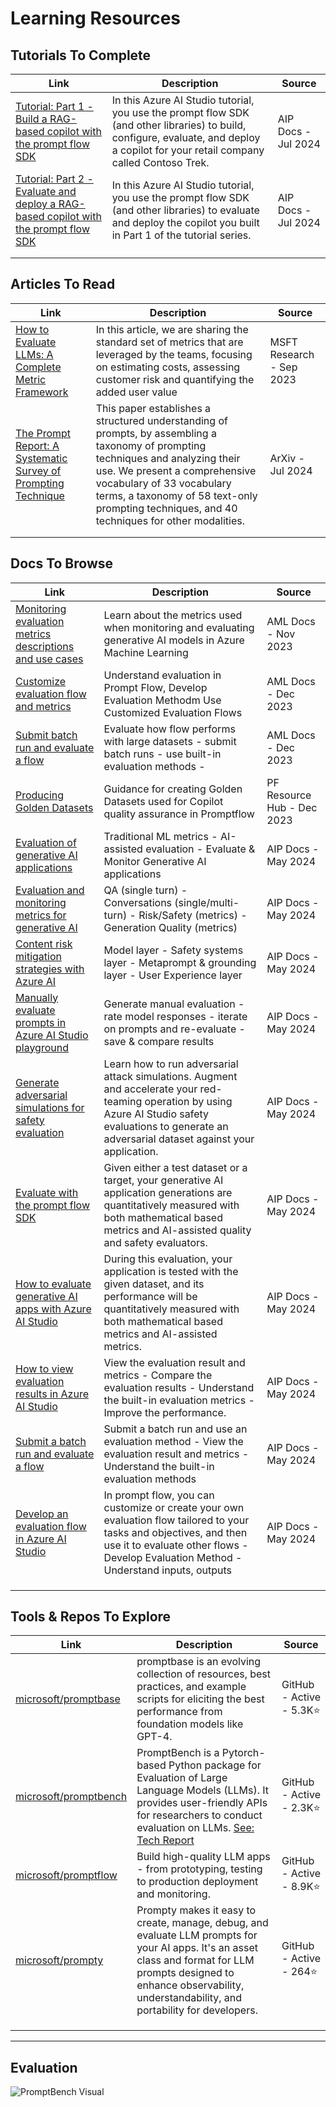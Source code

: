 # Learning Resources

## Tutorials To Complete

| Link | Description | Source |
| --- | --- | --- |
| [Tutorial: Part 1 - Build a RAG-based copilot with the prompt flow SDK](https://learn.microsoft.com/en-us/azure/ai-studio/tutorials/copilot-sdk-build-rag?tabs=azure-portal) | In this Azure AI Studio tutorial, you use the prompt flow SDK (and other libraries) to build, configure, evaluate, and deploy a copilot for your retail company called Contoso Trek. | AIP Docs - Jul 2024 |
| [Tutorial: Part 2 - Evaluate and deploy a RAG-based copilot with the prompt flow SDK](https://learn.microsoft.com/en-us/azure/ai-studio/tutorials/copilot-sdk-evaluate-deploy) |In this Azure AI Studio tutorial, you use the prompt flow SDK (and other libraries) to evaluate and deploy the copilot you built in Part 1 of the tutorial series. | AIP Docs - Jul 2024 |
| []() | | |
| []() | | |

## Articles To Read

| Link | Description | Source |
| --- | --- | --- |
| [How to Evaluate LLMs: A Complete Metric Framework](https://www.microsoft.com/en-us/research/group/experimentation-platform-exp/articles/how-to-evaluate-llms-a-complete-metric-framework/?msockid=0748f77c09e66a5a1239e3e608166bc1) | In this article, we are sharing the standard set of metrics that are leveraged by the teams, focusing on estimating costs, assessing customer risk and quantifying the added user value| MSFT Research - Sep 2023|
| [The Prompt Report: A Systematic Survey of Prompting Technique](https://arxiv.org/pdf/2406.06608) | This paper establishes a structured understanding of prompts, by assembling a taxonomy of prompting techniques and analyzing their use. We present a comprehensive vocabulary of 33 vocabulary terms, a taxonomy of 58 text-only prompting techniques, and 40 techniques for other modalities. | ArXiv - Jul 2024 |
| []() | | |
| []() | | |


## Docs To Browse

| Link | Description | Source |
| --- | --- | --- |
| [Monitoring evaluation metrics descriptions and use cases](https://learn.microsoft.com/en-us/azure/machine-learning/prompt-flow/concept-model-monitoring-generative-ai-evaluation-metrics?view=azureml-api-2) | Learn about the metrics used when monitoring and evaluating generative AI models in Azure Machine Learning | AML Docs - Nov 2023 |
| [Customize evaluation flow and metrics](https://learn.microsoft.com/en-us/azure/machine-learning/prompt-flow/how-to-develop-an-evaluation-flow?view=azureml-api-2) | Understand evaluation in Prompt Flow, Develop Evaluation Methodm Use Customized Evaluation Flows | AML Docs - Dec 2023 |
| [Submit batch run and evaluate a flow](https://learn.microsoft.com/en-us/azure/machine-learning/prompt-flow/how-to-bulk-test-evaluate-flow?view=azureml-api-2) | Evaluate how flow performs with large datasets - submit batch runs - use built-in evaluation methods - | AML Docs - Dec 2023 |
| [Producing Golden Datasets](https://github.com/microsoft/promptflow-resource-hub/blob/main/sample_gallery/golden_dataset/copilot-golden-dataset-creation-guidance.md) |Guidance for creating Golden Datasets used for Copilot quality assurance in Promptflow | PF Resource Hub - Dec 2023 |
| [Evaluation of generative AI applications](https://learn.microsoft.com/en-us/azure/ai-studio/concepts/evaluation-approach-gen-ai) | Traditional ML metrics - AI-assisted evaluation - Evaluate & Monitor Generative AI applications | AIP Docs - May 2024 |
| [Evaluation and monitoring metrics for generative AI](https://learn.microsoft.com/en-us/azure/ai-studio/concepts/evaluation-metrics-built-in?tabs=warning) | QA (single turn) - Conversations (single/multi-turn) - Risk/Safety (metrics) - Generation Quality (metrics)  | AIP Docs - May 2024 |
| [Content risk mitigation strategies with Azure AI](https://learn.microsoft.com/en-us/azure/ai-studio/concepts/evaluation-improvement-strategies) | Model layer - Safety systems layer - Metaprompt & grounding layer - User Experience layer | AIP Docs - May 2024 |
| [Manually evaluate prompts in Azure AI Studio playground](https://learn.microsoft.com/en-us/azure/ai-studio/how-to/evaluate-prompts-playground) | Generate manual evaluation - rate model responses - iterate on prompts and re-evaluate - save & compare results | AIP Docs - May 2024 |
| [Generate adversarial simulations for safety evaluation](https://learn.microsoft.com/en-us/azure/ai-studio/how-to/develop/simulator-interaction-data) | Learn how to run adversarial attack simulations. Augment and accelerate your red-teaming operation by using Azure AI Studio safety evaluations to generate an adversarial dataset against your application. | AIP Docs - May 2024 |
| [Evaluate with the prompt flow SDK](https://learn.microsoft.com/en-us/azure/ai-studio/how-to/develop/flow-evaluate-sdk) | Given either a test dataset or a target, your generative AI application generations are quantitatively measured with both mathematical based metrics and AI-assisted quality and safety evaluators.  | AIP Docs - May 2024 |
| [How to evaluate generative AI apps with Azure AI Studio](https://learn.microsoft.com/en-us/azure/ai-studio/how-to/evaluate-generative-ai-app) | During this evaluation, your application is tested with the given dataset, and its performance will be quantitatively measured with both mathematical based metrics and AI-assisted metrics. | AIP Docs - May 2024 |
| [How to view evaluation results in Azure AI Studio](https://learn.microsoft.com/en-us/azure/ai-studio/how-to/evaluate-flow-results) |View the evaluation result and metrics - Compare the evaluation results - Understand the built-in evaluation metrics - Improve the performance.| AIP Docs - May 2024 |
| [Submit a batch run and evaluate a flow](https://learn.microsoft.com/en-us/azure/ai-studio/how-to/flow-bulk-test-evaluation) | Submit a batch run and use an evaluation method - View the evaluation result and metrics - Understand the built-in evaluation methods | AIP Docs - May 2024 |
| [Develop an evaluation flow in Azure AI Studio](https://learn.microsoft.com/en-us/azure/ai-studio/how-to/flow-develop-evaluation) | In prompt flow, you can customize or create your own evaluation flow tailored to your tasks and objectives, and then use it to evaluate other flows - Develop Evaluation Method - Understand inputs, outputs | AIP Docs - May 2024 |
| []() | | |
| []() | | |
| []() | | |


## Tools & Repos To Explore

| Link | Description | Source |
| --- | --- | --- |
| [microsoft/promptbase](https://github.com/microsoft/promptbase) | promptbase is an evolving collection of resources, best practices, and example scripts for eliciting the best performance from foundation models like GPT-4. | GitHub - Active - 5.3K⭐️ |
| [microsoft/promptbench](https://github.com/microsoft/promptbench) |PromptBench is a Pytorch-based Python package for Evaluation of Large Language Models (LLMs). It provides user-friendly APIs for researchers to conduct evaluation on LLMs. [See: Tech Report](https://arxiv.org/abs/2312.07910) |  GitHub - Active - 2.3K⭐️ |
| [microsoft/promptflow](https://github.com/microsoft/promptflow) | Build high-quality LLM apps - from prototyping, testing to production deployment and monitoring.|   GitHub - Active - 8.9K⭐️ |
| [microsoft/prompty](https://github.com/microsoft/prompty) |Prompty makes it easy to create, manage, debug, and evaluate LLM prompts for your AI apps. It's an asset class and format for LLM prompts designed to enhance observability, understandability, and portability for developers. |   GitHub - Active - 264⭐️ |
| []() | | |
| []() | | |
| []() | | |

---

## Evaluation

![PromptBench Visual](https://camo.githubusercontent.com/f63db1ba5fc600dbad205d6cfe2eea7e5f7e01a96c50d270dfa77914163c86e6/68747470733a2f2f66696c65732e636174626f782e6d6f652f306b773231672e706e67)